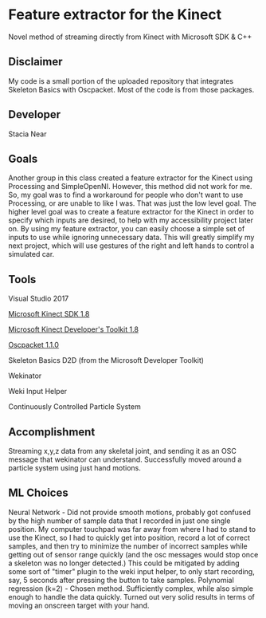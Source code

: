 # Feature extractor for the Kinect

Novel method of streaming directly from Kinect with Microsoft SDK & C++

## Disclaimer
My code is a small portion of the uploaded repository that integrates Skeleton Basics with Oscpacket. Most of the code is from those packages.

## Developer
Stacia Near

## Goals

Another group in this class created a feature extractor for the Kinect using Processing and SimpleOpenNI. However, this method did not work for me. So, my goal was to find a workaround for people who don't want to use Processing, or are unable to like I was.
That was just the low level goal. The higher level goal was to create a feature extractor for the Kinect in order to specify which inputs are desired, to help with my accessibility project later on. By using my feature extractor, you can easily choose a simple set of inputs to use while ignoring unnecessary data. This will greatly simplify my next project, which will use gestures of the right and left hands to control a simulated car.

## Tools

Visual Studio 2017

[Microsoft Kinect SDK 1.8](https://www.microsoft.com/en-gb/download/details.aspx?id=40278)

[Microsoft Kinect Developer's Toolkit 1.8](https://www.microsoft.com/en-gb/download/details.aspx?id=40276)

[Oscpacket 1.1.0](https://code.google.com/archive/p/oscpack)

Skeleton Basics D2D (from the Microsoft Developer Toolkit)

Wekinator

Weki Input Helper

Continuously Controlled Particle System

## Accomplishment

Streaming x,y,z data from any skeletal joint, and sending it as an OSC message that wekinator can understand. Successfully moved around a particle system using just hand motions.

## ML Choices

Neural Network - Did not provide smooth motions, probably got confused by the high number of sample data that I recorded in just one single position. My computer touchpad was far away from where I had to stand to use the Kinect, so I had to quickly get into position, record a lot of correct samples, and then try to minimize the number of incorrect samples while getting out of sensor range quickly (and the osc messages would stop once a skeleton was no longer detected.) This could be mitigated by adding some sort of "timer" plugin to the weki input helper, to only start recording, say, 5 seconds after pressing the button to take samples.
Polynomial regression (k=2) - Chosen method. Sufficiently complex, while also simple enough to handle the data quickly. Turned out very solid results in terms of moving an onscreen target with your hand.
